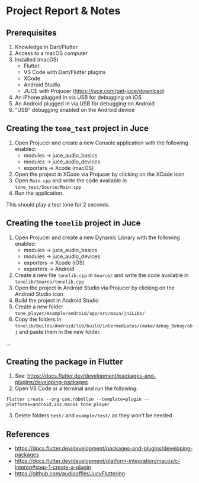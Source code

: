 # Project Report & Notes

## Prerequisites

1. Knowledge in Dart/Flutter
2. Access to a macOS computer
3. Installed (macOS)
    - Flutter
    - VS Code with Dart/Flutter plugins
    - XCode
    - Android Studio
    - JUCE with Projucer (https://juce.com/get-juce/download)
4. An iPhone plugged in via USB for debugging on iOS
5. An Android plugged in via USB for debugging on Android
6. "USB" debugging enabled on the Android device

## Creating the `tone_test` project in Juce

1. Open Projucer and create a new Console application with the following enabled:
    - modules -> juce_audio_basics
    - modules -> juce_audio_devices
    - exporters -> Xcode (macOS)
3. Open the project in XCode via Projucer by clicking on the XCode icon
4. Open `Main.cpp` and write the code available in `tone_test/Source/Main.cpp`
5. Run the application.

This should play a test tone for 2 seconds.

## Creating the `tonelib` project in Juce

1. Open Projucer and create a new Dynamic Library with the following enabled:
    - modules -> juce_audio_basics
    - modules -> juce_audio_devices
    - exporters -> Xcode (iOS)
    - exporters -> Android
3. Create a new file `tonelib.cpp` in `Source/` and write the code available in `tonelib/Source/tonelib.cpp`
4. Open the project in Android Studio via Projucer by clicking on the Android Studio icon
5. Build the project in Android Studio
6. Create a new folder `tone_player/example/android/app/src/main/jniLibs/`
7. Copy the folders in `tonelib/Builds/Android/lib/build/intermediates/cmake/debug_Debug/obj` and paste them in the new folder.

...



## Creating the package in Flutter

1. See: https://docs.flutter.dev/development/packages-and-plugins/developing-packages
2. Open VS Code or a terminal and run the following:
```
flutter create --org com.robmllze --template=plugin --platforms=android,ios,macos tone_player
```
3. Delete folders `test/` and `example/test/` as they won't be needed


## References

- https://docs.flutter.dev/development/packages-and-plugins/developing-packages
- https://docs.flutter.dev/development/platform-integration/macos/c-interop#step-1-create-a-plugin
- https://github.com/audiooffler/JucyFluttering
